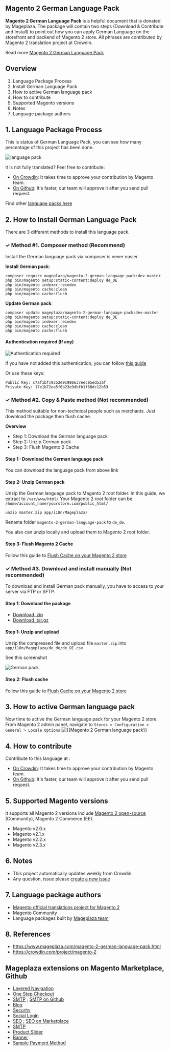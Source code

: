 ## Magento 2 German Language Pack

**Magento 2 German Language Pack** is a helpful document that is donated by Mageplaza. The package will contain two steps (Download & Contribute and Install) to point out how you can apply German Language on the storefront and backend of Magento 2 store. All phrases are contributed by Magento 2 translation project at Crowdin.

Read more [Magento 2 German Language Pack](https://www.mageplaza.com/magento-2-german-language-pack.html)


## Overview

1. Language Package Process
2. Install German Language Pack
3. How to active German language pack
4. How to contribute
5. Supported Magento versions
6. Notes
7. Language package authors

## 1. Language Package Process

This is status of German Language Pack, you can see how many percentage of this project has been done.

![language pack](http://progressed.io/bar/71?title=translated)

It is not fully translated? Feel free to contribute:
- [On Crowdin](https://crowdin.com/project/magento-2): It takes time to approve your contribution by Magento team.
- [On Github](https://github.com/mageplaza/magento-2-german-language-pack/blob/master/HOW-TO-CONTRIBUTE.md): It's faster, our team will approve it after you send pull request.


Find other [language packs here](https://www.mageplaza.com/kb/magento-2-language-pack/)

## 2. How to Install German Language Pack

There are 3 different methods to install this language pack.

### ✓ Method #1. Composer method (Recommend)
Install the German language pack via composer is never easier.

**Install German pack**:

```
composer require mageplaza/magento-2-german-language-pack:dev-master
php bin/magento setup:static-content:deploy de_DE
php bin/magento indexer:reindex
php bin/magento cache:clean
php bin/magento cache:flush

```


**Update  German pack**:

```
composer update mageplaza/magento-2-german-language-pack:dev-master
php bin/magento setup:static-content:deploy de_DE
php bin/magento indexer:reindex
php bin/magento cache:clean
php bin/magento cache:flush

```

#### Authentication required (If any)

![Authentication required](https://cdn.mageplaza.com/media/general/dmryiPk.png)

If you have not added this authentication, you can follow [this guide](http://devdocs.magento.com/guides/v2.0/install-gde/prereq/connect-auth.html)

Or use these keys:

```
Public Key: c7af1bfc9352e9c986637eec85ed53af
Private Key: 17e1b72ea5f0b23e9dbfb1f68dc12b53
```



### ✓ Method #2. Copy & Paste method (Not recommended)

This method suitable for non-technical people such as merchants. Just download the package then flush cache.

**Overview**

- Step 1: Download the German language pack
- Step 2: Unzip German pack
- Step 3: Flush Magento 2 Cache

#### Step 1 : Download the German language pack

You can download the language pack from above link

#### Step 2: Unzip German pack

Unzip the German language pack to Magento 2 root folder. In this guide, we extract to `/var/www/html/`
Your Magento 2 root folder can be: `/home/account_name/yourstore.com/public_html/`

```
unzip master.zip app/i18n/Mageplaza/
```

Rename folder `magento-2-german-language-pack` to `de_de`.


You also can unzip locally and upload them to Magento 2 root folder.

#### Step 3: Flush Magento 2 Cache

Follow this guide to [Flush Cache on your Magento 2 store](https://www.mageplaza.com/kb/how-flush-enable-disable-cache.html)


### ✓ Method #3. Download and install manually (Not recommended)

To download and install German pack manually, you have to access to your server via FTP or SFTP.

#### Step 1: Download the package

- [Download .zip](https://github.com/mageplaza/magento-2-german-language-pack/archive/master.zip)
- [Download .tar.gz](https://github.com/mageplaza/magento-2-german-language-pack/tarball/master)

#### Step 1: Unzip and upload

Unzip the compressed file and upload file `master.zip` into `app/i18n/Mageplaza/de_de/de_DE.csv`

See this screenshot

![German pack](https://i.imgur.com/tS668yC.png)

#### Step 2: Flush cache

Follow this guide to [Flush Cache on your Magento 2 store](https://www.mageplaza.com/kb/how-flush-enable-disable-cache.html)


## 3. How to active German language pack 

Now time to active the German language pack for your Magento 2 store. From Magento 2 admin panel, navigate to `Stores > Configuration > General > Locale Options`
![{{Magento 2 German language pack}}](https://cdn.mageplaza.com/media/general/aPSUA0l.png)


## 4. How to contribute

Contribute to this language at :
- [On Crowdin](https://crowdin.com/project/magento-2): It takes time to approve your contribution by Magento team.
- [On Github](https://github.com/mageplaza/magento-2-german-language-pack/blob/master/HOW-TO-CONTRIBUTE.md): It's faster, our team will approve it after you send pull request.


## 5. Supported Magento versions

It supports all Magento 2 versions include [Magento 2 open-source](https://www.mageplaza.com/download-magento/) (Community), Magento 2 Commerce (EE).


- Magento v2.0.x
- Magento v2.1.x
- Magento v2.2.x
- Magento v2.3.x



## 6. Notes 

- This project automatically updates weekly from Crowdin.
- Any question, issue please [create a new issue](https://github.com/mageplaza/magento-2-german-language-pack/issues/new)

## 7. Language package authors

- [Magento official translations project for Magento 2](https://crowdin.com/project/magento-2)
- Magento Community
- Language packages built by [Mageplaza team](https://www.mageplaza.com/)


## 8. References 

- https://www.mageplaza.com/magento-2-german-language-pack.html
- https://crowdin.com/project/magento-2



## Mageplaza extensions on Magento Marketplace, Github


- [Layered Navigation](https://marketplace.magento.com/mageplaza-layered-navigation-m2.html)
- [One Step Checkout](https://marketplace.magento.com/mageplaza-magento-2-one-step-checkout-extension.html)
- [SMTP](https://marketplace.magento.com/mageplaza-module-smtp.html) ; [SMTP on Github](https://github.com/mageplaza/magento-2-smtp)
- [Blog](https://github.com/mageplaza/magento-2-blog)
- [Security](https://marketplace.magento.com/mageplaza-module-security.html)
- [Social Login](https://github.com/mageplaza/magento-2-social-login)
- [SEO](https://github.com/mageplaza/magento-2-seo) ; [SEO on Marketplace](https://marketplace.magento.com/mageplaza-magento-2-seo-extension.html)
- [SMTP](https://github.com/mageplaza/magento-2-smtp)
- [Product Slider](https://github.com/mageplaza/magento-2-product-slider)
- [Banner](https://github.com/mageplaza/magento-2-banner-slider)
- [Sample Payment Method](https://github.com/mageplaza/magento-2-sample-payment-method)



